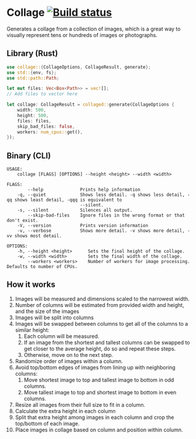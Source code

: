 # Collage [![Build status](https://travis-ci.org/0b10011/collage.svg?branch=master)](https://travis-ci.org/0b10011/collage)

Generates a collage from a collection of images,
which is a great way to visually represent tens or hundreds of images or photographs.

## Library (Rust)

```rust
use collage::{CollageOptions, CollageResult, generate};
use std::{env, fs};
use std::path::Path;

let mut files: Vec<Box<Path>> = vec![];
// Add files to vector here

let collage: CollageResult = collaged::generate(CollageOptions {
    width: 500,
    height: 500,
    files: files,
    skip_bad_files: false,
    workers: num_cpus::get(),
});
```

## Binary (CLI)

```text
USAGE:
    collage [FLAGS] [OPTIONS] --height <height> --width <width>

FLAGS:
        --help              Prints help information
    -q, --quiet             Shows less detail. -q shows less detail, -qq shows least detail, -qqq is equivalent to
                            --silent.
    -s, --silent            Silences all output.
        --skip-bad-files    Ignore files in the wrong format or that don't exist.
    -V, --version           Prints version information
    -v, --verbose           Shows more detail. -v shows more detail, -vv shows most detail.

OPTIONS:
    -h, --height <height>      Sets the final height of the collage.
    -w, --width <width>        Sets the final width of the collage.
        --workers <workers>    Number of workers for image processing. Defaults to number of CPUs.
```

## How it works

1. Images will be measured and dimensions scaled to the narrowest width.
2. Number of columns will be estimated from provided width and height, and the size of the images
3. Images will be split into columns
4. Images will be swapped between columns to get all of the columns to a similar height:
   1. Each column will be measured.
   2. If an image from the shortest and tallest columns can be swapped to get closer to the average height, do so and repeat these steps.
   3. Otherwise, move on to the next step.
5. Randomize order of images within a column.
6. Avoid top/bottom edges of images from lining up with neighboring columns:
   1. Move shortest image to top and tallest image to bottom in odd columns.
   2. Move tallest image to top and shortest image to bottom in even columns.
7. Resize all images from their full size to fit in a column.
8. Calculate the extra height in each column
9. Split that extra height among images in each column and crop the top/bottom of each image.
10. Place images in collage based on column and position within column.
